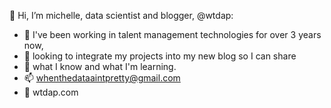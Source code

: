 👋 Hi, I’m michelle, data scientist and blogger, @wtdap:
- 🌱 I've been working in talent management technologies for over 3 years now,
- 🌱 looking to integrate my projects into my new blog so I can share
- 🌱 what I know and what I'm learning.
- 📫 whenthedataaintpretty@gmail.com
- 🔗 wtdap.com

<!---
wtdap/wtdap is a ✨ special ✨ repository because its `README.md` (this file) appears on your GitHub profile.
You can click the Preview link to take a look at your changes.
--->
